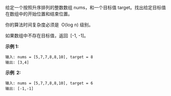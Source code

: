 给定一个按照升序排列的整数数组 nums，和一个目标值 target。找出给定目标值在数组中的开始位置和结束位置。

你的算法时间复杂度必须是  O(log n) 级别。

如果数组中不存在目标值，返回  [-1, -1]。

**示例 1:**

```
输入: nums = [5,7,7,8,8,10], target = 8
输出: [3,4]
```

**示例  2:**

```
输入: nums = [5,7,7,8,8,10], target = 6
输出: [-1,-1]
```
